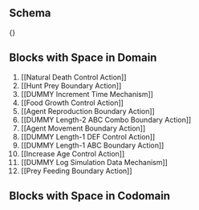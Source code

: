 ## Schema

{}

## Blocks with Space in Domain
1. [[Natural Death Control Action]]
2. [[Hunt Prey Boundary Action]]
3. [[DUMMY Increment Time Mechanism]]
4. [[Food Growth Control Action]]
5. [[Agent Reproduction Boundary Action]]
6. [[DUMMY Length-2 ABC Combo Boundary Action]]
7. [[Agent Movement Boundary Action]]
8. [[DUMMY Length-1 DEF Control Action]]
9. [[DUMMY Length-1 ABC Boundary Action]]
10. [[Increase Age Control Action]]
11. [[DUMMY Log Simulation Data Mechanism]]
12. [[Prey Feeding Boundary Action]]

## Blocks with Space in Codomain

